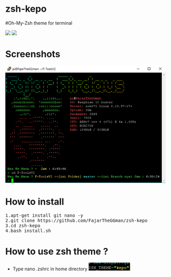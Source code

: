 # zsh-kepo
#Oh-My-Zsh theme for terminal

![](https://img.shields.io/badge/Language-bash-lime) ![](https://img.shields.io/badge/Theme-Zsh-blue)


# Screenshots
![alt-text](https://github.com/FajarTheGGman/zsh-kepo/blob/master/.img/img.PNG)


# How to install 
<pre>
1.apt-get install git nano -y
2.git clone https://github.com/FajarTheGGman/zsh-kepo
3.cd zsh-kepo
4.bash install.sh
</pre>

# How to use zsh theme ?
- Type nano .zshrc in home directory
![alt-text](https://github.com/FajarTheGGman/zsh-kepo/blob/master/.img/howto.PNG)
